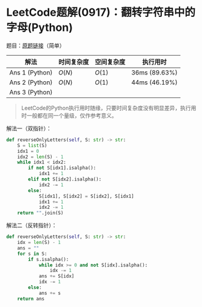 # LeetCode题解(0917)：翻转字符串中的字母(Python)

题目：[原题链接](https://leetcode-cn.com/problems/reverse-only-letters/)（简单）

| 解法           | 时间复杂度 | 空间复杂度 | 执行用时      |
| -------------- | ---------- | ---------- | ------------- |
| Ans 1 (Python) | $O(N)$     | $O(1)$     | 36ms (89.63%) |
| Ans 2 (Python) | $O(N)$     | $O(1)$     | 44ms (46.19%) |
| Ans 3 (Python) |            |            |               |

>  LeetCode的Python执行用时随缘，只要时间复杂度没有明显差异，执行用时一般都在同一个量级，仅作参考意义。

解法一（双指针）：

```python
def reverseOnlyLetters(self, S: str) -> str:
    S = list(S)
    idx1 = 0
    idx2 = len(S) - 1
    while idx1 < idx2:
        if not S[idx1].isalpha():
            idx1 += 1
        elif not S[idx2].isalpha():
            idx2 -= 1
        else:
            S[idx1], S[idx2] = S[idx2], S[idx1]
            idx1 += 1
            idx2 -= 1
    return "".join(S)
```

解法二（反转指针）：

```python
def reverseOnlyLetters(self, S: str) -> str:
    idx = len(S) - 1
    ans = ""
    for s in S:
        if s.isalpha():
            while idx >= 0 and not S[idx].isalpha():
                idx -= 1
            ans += S[idx]
            idx -= 1
        else:
            ans += s
    return ans
```